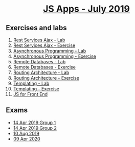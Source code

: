 
# <a href="https://softuni.bg/trainings/2347/js-apps-july-2019"><p align="center"> JS Apps - July 2019<p>
</a>



## Exercises and labs
1. <a href="https://github.com/PhilShishov/Software-University/tree/master/JS%20Apps/Homeworks/01.Rest-Services-Ajax_Lab" > Rest Services Ajax - Lab</a> 
2. <a href="https://github.com/PhilShishov/Software-University/tree/master/JS%20Apps/Homeworks/01.Rest-Services-Ajax_Exercise" > Rest Services Ajax - Exercise</a> 
3. <a href="https://github.com/PhilShishov/Software-University/tree/master/JS%20Apps/Homeworks/02.Asynchronous-Programming_Lab" > Asynchronous Programming - Lab</a> 
4. <a href="https://github.com/PhilShishov/Software-University/tree/master/JS%20Apps/Homeworks/02.Asynchronous-Programming_Exercise" > Asynchronous Programming - Exercise</a> 
5. <a href="https://github.com/PhilShishov/Software-University/tree/master/JS%20Apps/Homeworks/03.Remote-Databases_Lab" > Remote Databases - Lab</a> 
6. <a href="https://github.com/PhilShishov/Software-University/tree/master/JS%20Apps/Homeworks/03.Remote-Databases_Exercise" > Remote Databases - Exercise</a> 
7. <a href="https://github.com/PhilShishov/Software-University/tree/master/JS%20Apps/Homeworks/04.Routing-Architecture_Lab" > Routing Architecture - Lab</a> 
8. <a href="https://github.com/PhilShishov/Software-University/tree/master/JS%20Apps/Homeworks/04.Routing-Architecture_Exercise" > Routing Architecture - Exercise</a> 
9. <a href="https://github.com/PhilShishov/Software-University/tree/master/JS%20Apps/Homeworks/05.Templating_Lab" > Templating - Lab</a> 
10. <a href="https://github.com/PhilShishov/Software-University/tree/master/JS%20Apps/Homeworks/05.Templating_Exercise" > Templating - Exercise</a> 
11. <a href="https://github.com/PhilShishov/Software-University/tree/master/JS%20Apps/Homeworks/06.JS-FrontEnd" > JS for Front End</a> 


## Exams
- <a href="https://github.com/PhilShishov/Software-University/tree/master/JS%20Apps/Exams/JS-App-Exam_14Apr2019_1" >14 Apr 2019 Group 1</a> 
- <a href="https://github.com/PhilShishov/Software-University/tree/master/JS%20Apps/Exams/JS-App-Exam_14Apr2019_2" >14 Apr 2019 Group 2</a> 
- <a href="https://github.com/PhilShishov/Software-University/tree/master/JS%20Apps/Exams/JS-App-Exam_10Aug2019" >10 Aug 2019</a> 
- <a href="https://github.com/PhilShishov/Software-University/tree/master/JS%20Apps/Exams/JS-App-Exam_9Apr2020" >09 Apr 2020</a> 
